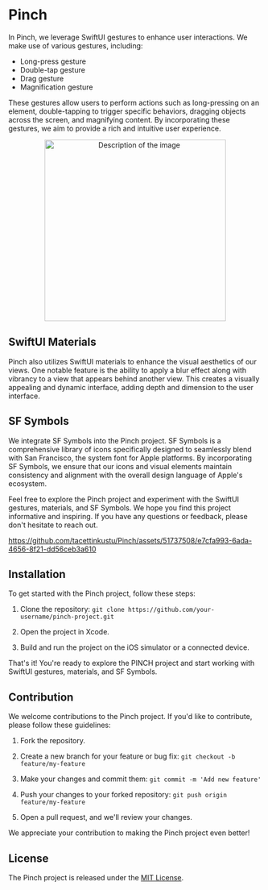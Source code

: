 # Pinch

In Pinch, we leverage SwiftUI gestures to enhance user interactions. We make use of various gestures, including:

- Long-press gesture
- Double-tap gesture
- Drag gesture
- Magnification gesture

These gestures allow users to perform actions such as long-pressing on an element, double-tapping to trigger specific behaviors, dragging objects across the screen, and magnifying content. By incorporating these gestures, we aim to provide a rich and intuitive user experience.

<p align="center">
  <img src="https://github.com/tacettinkustu/PINCH/assets/51737508/fe696032-99ce-4a6d-8ceb-935d3762b65f" alt="Description of the image" width="360">
</p>

## SwiftUI Materials

Pinch also utilizes SwiftUI materials to enhance the visual aesthetics of our views. One notable feature is the ability to apply a blur effect along with vibrancy to a view that appears behind another view. This creates a visually appealing and dynamic interface, adding depth and dimension to the user interface.

## SF Symbols

We integrate SF Symbols into the Pinch project. SF Symbols is a comprehensive library of icons specifically designed to seamlessly blend with San Francisco, the system font for Apple platforms. By incorporating SF Symbols, we ensure that our icons and visual elements maintain consistency and alignment with the overall design language of Apple's ecosystem.

Feel free to explore the Pinch project and experiment with the SwiftUI gestures, materials, and SF Symbols. We hope you find this project informative and inspiring. If you have any questions or feedback, please don't hesitate to reach out.


https://github.com/tacettinkustu/Pinch/assets/51737508/e7cfa993-6ada-4656-8f21-dd56ceb3a610


## Installation

To get started with the Pinch project, follow these steps:

1. Clone the repository:
```git clone https://github.com/your-username/pinch-project.git```

2. Open the project in Xcode.

3. Build and run the project on the iOS simulator or a connected device.

That's it! You're ready to explore the PINCH project and start working with SwiftUI gestures, materials, and SF Symbols.

## Contribution

We welcome contributions to the Pinch project. If you'd like to contribute, please follow these guidelines:

1. Fork the repository.

2. Create a new branch for your feature or bug fix:
```git checkout -b feature/my-feature```

3. Make your changes and commit them:
```git commit -m 'Add new feature'```

4. Push your changes to your forked repository:
```git push origin feature/my-feature```

5. Open a pull request, and we'll review your changes.

We appreciate your contribution to making the Pinch project even better!

## License

The Pinch project is released under the [MIT License](LICENSE).
